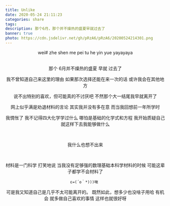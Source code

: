 ```yaml
---
title: Unlike
date: 2020-05-24 21:11:23
categories: share
tags:
description: 那个6月，那个并不燥热的盛夏早就过去了
banner: true
photo: https://cdn.jsdelivr.net/gh/pRzA6/pRzA6/20200524214301.png
---
```


<meting-js
  server="netease"
  type="song"
  id="1351351466"
  autoplay="true"
  mutex="false">
</meting-js>

<div align="center">
wei# zhe shen me  pei tu he yin yue yayayaya
</div>

<br>
<div align="center">

那个  6月并不燥热的盛夏
早就  过去了



我不曾知道自己来这里的理由
如果那次选择还能在来一次的话
或许我会在其他地方



说不出特别的喜欢，但可能真的不讨厌吧
不然那个大一结尾我早就离开了



网上似乎满是劝退材料的言论
其实我并没有多在意
而当我回想前一年所学时

我惆怅了
我不记得四大化学学过什么
哪怕是基础的化学式和方程
我开始质疑自己
就这样下去我能够做什么

<br>

我什么也想不出来

<br>

材料是一门科学
打笑地说
当我没有足够强的数理基础本科学材料的时候
可能这辈子都学不会材料了



`ε=(´ο｀*)))唉 `

可是我又知道自己是几乎不太可能离开的。
既然如此，想多少也没啥子用哈
有机会 就多做自己喜欢的事情
这样也就很好呀

</div>